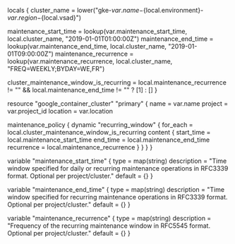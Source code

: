 locals {
  cluster_name = lower("gke-${var.name}-${local.environment}-${var.region}-${local.vsad}")

  maintenance_start_time = lookup(var.maintenance_start_time, local.cluster_name, "2019-01-01T01:00:00Z")
  maintenance_end_time   = lookup(var.maintenance_end_time, local.cluster_name, "2019-01-01T09:00:00Z")
  maintenance_recurrence = lookup(var.maintenance_recurrence, local.cluster_name, "FREQ=WEEKLY;BYDAY=WE,FR")

  cluster_maintenance_window_is_recurring = local.maintenance_recurrence != "" && local.maintenance_end_time != "" ? [1] : []
}





resource "google_container_cluster" "primary" {
  name     = var.name
  project  = var.project_id
  location = var.location

  maintenance_policy {
    dynamic "recurring_window" {
      for_each = local.cluster_maintenance_window_is_recurring
      content {
        start_time = local.maintenance_start_time
        end_time   = local.maintenance_end_time
        recurrence = local.maintenance_recurrence
      }
    }
  }
}






variable "maintenance_start_time" {
  type        = map(string)
  description = "Time window specified for daily or recurring maintenance operations in RFC3339 format. Optional per project/cluster."
  default     = {}
}

variable "maintenance_end_time" {
  type        = map(string)
  description = "Time window specified for recurring maintenance operations in RFC3339 format. Optional per project/cluster."
  default     = {}
}

variable "maintenance_recurrence" {
  type        = map(string)
  description = "Frequency of the recurring maintenance window in RFC5545 format. Optional per project/cluster."
  default     = {}
}
